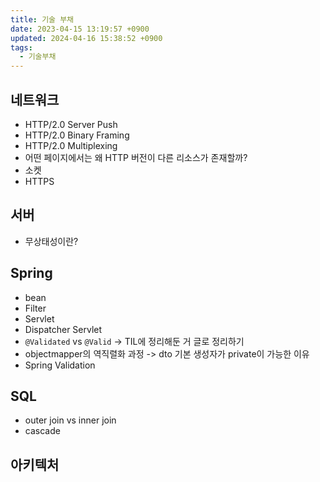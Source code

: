 ```yaml
---
title: 기술 부채
date: 2023-04-15 13:19:57 +0900
updated: 2024-04-16 15:38:52 +0900
tags:
  - 기술부채
---
```


## 네트워크
- HTTP/2.0 Server Push
- HTTP/2.0 Binary Framing
- HTTP/2.0 Multiplexing
- 어떤 페이지에서는 왜 HTTP 버전이 다른 리소스가 존재할까?
- 소켓
- HTTPS

## 서버
- 무상태성이란?

## Spring
- bean
- Filter
- Servlet
- Dispatcher Servlet
- `@Validated` vs `@Valid` -> TIL에 정리해둔 거 글로 정리하기
- objectmapper의 역직렬화 과정 -> dto 기본 생성자가 private이 가능한 이유
- Spring Validation

## SQL
- outer join vs inner join
- cascade

## 아키텍처
